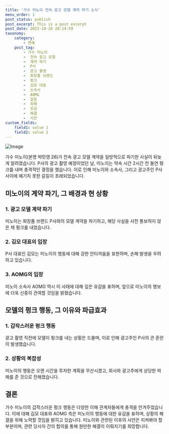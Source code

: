 ```yaml
---
title: '가수 미노이 전속 광고 모델 계약 파기 소식'
menu_order: 1
post_status: publish
post_excerpt: This is a post excerpt
post_date: 2023-10-20 20:14:59
taxonomy:
    category:
        - 연예
    post_tag:
        - 가수 미노이
        -  전속 광고 모델
        -  계약 파기
        -  P사
        -  광고 촬영
        -  화장품 브랜드
        -  펑크
        -  김모 대표
        -  소속사
        -  AOMG
        -  갈등
        -  피해
        -  유감
        -  해결
        -  사안
custom_fields:
    field1: value 1
    field2: value 2
---
```


![Image](https://ssl.pstatic.net/mimgnews/image/117/2024/02/07/0003805357_001_20240207111201243.jpg?type=w540)


가수 미노이(본명 박민영·26)가 전속 광고 모델 계약을 일방적으로 파기한 사실이 뒤늦게 알려졌습니다. P사의 광고 촬영 예정이었던 날, 미노이는 약속 시간 2시간 전 돌연 펑크를 내며 충격적인 결정을 했습니다. 이로 인해 미노이와 소속사, 그리고 광고주인 P사 사이에 예기치 못한 갈등이 초래되었습니다.

## 미노이의 계약 파기, 그 배경과 현 상황

### 1. 광고 모델 계약 파기
미노이는 화장품 브랜드 P사와의 모델 계약을 파기하고, 해당 사실을 사전 통보하지 않은 채 펑크를 내었습니다.

### 2. 김모 대표의 입장
P사 대표인 김모는 미노이의 행동에 대해 강한 안타까움을 표현하며, 손해 발생을 우려하고 있습니다.

### 3. AOMG의 입장
미노이 소속사 AOMG 역시 이 사태에 대해 깊은 유감을 표하며, 앞으로 미노이의 행보에 더욱 신중히 관여할 것임을 밝혔습니다.

## 모델의 펑크 행동, 그 이유와 파급효과

### 1. 갑작스러운 펑크 행동
광고 촬영 직전에 모델이 펑크를 내는 상황은 드물며, 이로 인해 광고주인 P사의 큰 혼란이 발생했습니다.

### 2. 상황의 복잡성
미노이의 행동은 오랜 시간을 투자한 계획을 무산시켰고, 회사와 광고주에게 상당한 피해를 준 것으로 전해졌습니다.

## 결론

가수 미노이의 갑작스러운 펑크 행동은 다양한 이해 관계자들에게 충격을 안겨주었습니다. 이에 대해 김모 대표와 AOMG 측은 미노이의 행동에 대한 유감을 표하며, 상황의 해결을 위해 노력할 것임을 밝히고 있습니다. 미노이와 관련된 이후의 사안은 지켜봐야 할 부분이며, 관련 당사자 간의 합의를 통해 원만한 해결이 이뤄지기를 희망합니다.

